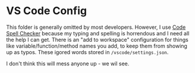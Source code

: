 # VS Code Config

This folder is generally omitted by most developers.  However, I use [Code Spell Checker](https://cspell.org/) because my typing and spelling is horrendous and I need all the help I can get.  There is an "add to workspace" configuration for things like variable/function/method names you add, to keep them from showing up as typos.  These igored words stored in `/vscode/settings.json`.

I don't think this will mess anyone up - we wil see.
